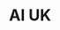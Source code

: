 ---
layout: event
title: AI UK
type: conference
description: |
  The UK's national showcase of data science and artificial intelligence (AI)
external: https://ai-uk.turing.ac.uk/

date_start: 2024-03-19
date_end: 2024-03-20

location:
  name: Queen Elizabeth II Centre
  city: London
  country: United Kingdom
  geo:
    lat: 51.500654211772876
    lon: -0.12902958465678166

contributions:
  talks:
  - 
    speakers:
    - yochannah
    title: "Widening Participation in Data Science. Balancing the scales between systemic reform and individual wellbeing"
    slides: https://docs.google.com/presentation/d/e/2PACX-1vQyGnstVMqlwYvR3eZE3jN-yNdAwgUONW-qWw2Hspx3WuI1aVRgA3-tzsF4VOBqxg/pub
---